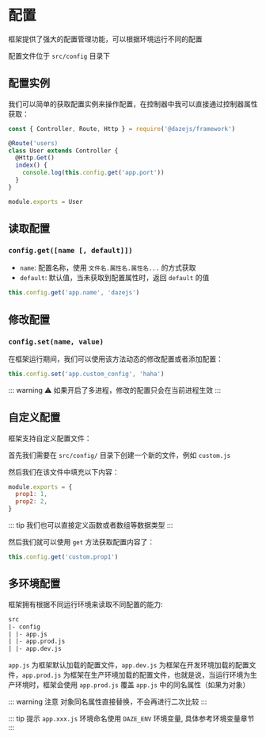 # 配置

框架提供了强大的配置管理功能，可以根据环境运行不同的配置

配置文件位于 `src/config` 目录下

## 配置实例

我们可以简单的获取配置实例来操作配置，在控制器中我可以直接通过控制器属性获取：

```js {7}
const { Controller, Route, Http } = require('@dazejs/framework')

@Route('users)
class User extends Controller {
  @Http.Get()
  index() {
    console.log(this.config.get('app.port'))
  }
}

module.exports = User
```

## 读取配置

### `config.get([name [, default]])`
- `name`: 配置名称，使用 `文件名.属性名.属性名...` 的方式获取
- `default`: 默认值，当未获取到配置属性时，返回 `default` 的值

```js
this.config.get('app.name', 'dazejs')
```

## 修改配置

### `config.set(name, value)`

在框架运行期间，我们可以使用该方法动态的修改配置或者添加配置：
```js
this.config.set('app.custom_config', 'haha')
```

::: warning ⚠️
如果开启了多进程，修改的配置只会在当前进程生效
:::

## 自定义配置

框架支持自定义配置文件：

首先我们需要在 `src/config/` 目录下创建一个新的文件，例如 `custom.js`

然后我们在该文件中填充以下内容：

```js
module.exports = {
  prop1: 1,
  prop2: 2,
}
```

::: tip
我们也可以直接定义函数或者数组等数据类型
:::

然后我们就可以使用 `get` 方法获取配置内容了：

```js
this.config.get('custom.prop1')
```

## 多环境配置

框架拥有根据不同运行环境来读取不同配置的能力:

```txt
src
|- config
| |- app.js  
| |- app.prod.js
| |- app.dev.js
```

`app.js` 为框架默认加载的配置文件，`app.dev.js` 为框架在开发环境加载的配置文件，`app.prod.js` 为框架在生产环境加载的配置文件，也就是说，当运行环境为生产环境时，框架会使用 `app.prod.js` 覆盖 `app.js` 中的同名属性（如果为对象）

::: warning 注意
对象同名属性直接替换，不会再进行二次比较
:::

::: tip 提示
`app.xxx.js` 环境命名使用 `DAZE_ENV` 环境变量, 具体参考环境变量章节
:::